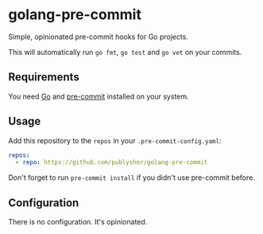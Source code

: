 # golang-pre-commit
Simple, opinionated pre-commit hooks for Go projects.

This will automatically run `go fmt`, `go test` and `go vet` on your commits. 

## Requirements

You need [Go](https://go.dev/) and [pre-commit](https://pre-commit.com/) installed on your system.
                             
## Usage

Add this repository to the `repos` in your `.pre-commit-config.yaml`: 

```yaml
repos:
  - repo: https://github.com/publysher/golang-pre-commit
```

Don't forget to run `pre-commit install` if you didn't use pre-commit before. 

## Configuration

There is no configuration. It's opinionated.  
